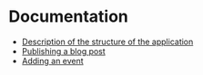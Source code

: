 # Documentation

- [Description of the structure of the application](structure.md#)
- [Publishing a blog post](blog_post.md#)
- [Adding an event](event.md#)
